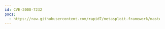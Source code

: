 ```yaml
---
id: CVE-2008-7232
pocs:
  - https://raw.githubusercontent.com/rapid7/metasploit-framework/master/modules/exploits/freebsd/tacacs/xtacacsd_report.rb
---
```

